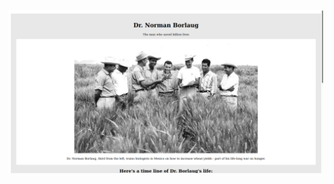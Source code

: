 ![alt text](https://github.com/durmusgulbahar/free-code-camp-web-projects/blob/main/freecodecamp-html-1/project1.png)
